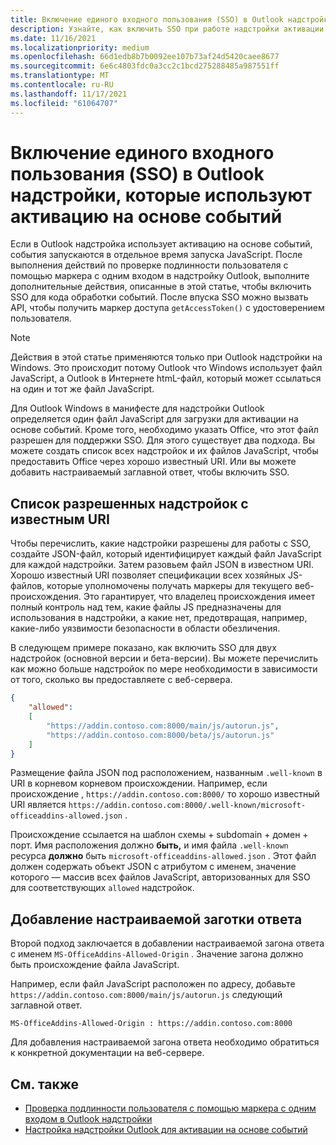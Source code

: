 ```yaml
---
title: Включение единого входного пользования (SSO) в Outlook надстройки, которые используют активацию на основе событий
description: Узнайте, как включить SSO при работе надстройки активации на основе событий.
ms.date: 11/16/2021
ms.localizationpriority: medium
ms.openlocfilehash: 66d1edb8b7b0092ee107b73af24d5420caee8677
ms.sourcegitcommit: 6e6c4803fdc0a3cc2c1bcd275288485a987551ff
ms.translationtype: MT
ms.contentlocale: ru-RU
ms.lasthandoff: 11/17/2021
ms.locfileid: "61064707"
---
```

# <a name="enable-single-sign-on-sso-in-outlook-add-ins-that-use-event-based-activation"></a>Включение единого входного пользования (SSO) в Outlook надстройки, которые используют активацию на основе событий

Если в Outlook надстройка использует активацию на основе событий, события запускаются в отдельное время запуска JavaScript. После выполнения действий [](authenticate-a-user-with-an-sso-token.md)по проверке подлинности пользователя с помощью маркера с одним входом в надстройку Outlook, выполните дополнительные действия, описанные в этой статье, чтобы включить SSO для кода обработки событий. После впуска SSO можно вызвать API, чтобы получить маркер доступа `getAccessToken()` с удостоверением пользователя.

> [!NOTE]
> Действия в этой статье применяются только при Outlook надстройки на Windows. Это происходит потому Outlook что Windows использует файл JavaScript, а Outlook в Интернете htmL-файл, который может ссылаться на один и тот же файл JavaScript.

Для Outlook Windows в манифесте для надстройки Outlook определяется один файл JavaScript для загрузки для активации на основе событий. Кроме того, необходимо указать Office, что этот файл разрешен для поддержки SSO. Для этого существует два подхода. Вы можете создать список всех надстройок и их файлов JavaScript, чтобы предоставить Office через хорошо известный URI. Или вы можете добавить настраиваемый заглавной ответ, чтобы включить SSO.

## <a name="list-allowed-add-ins-with-a-well-known-uri"></a>Список разрешенных надстройок с известным URI

Чтобы перечислить, какие надстройки разрешены для работы с SSO, создайте JSON-файл, который идентифицирует каждый файл JavaScript для каждой надстройки. Затем разовьем файл JSON в известном URI. Хорошо известный URI позволяет спецификации всех хозяйных JS-файлов, которые уполномочены получать маркеры для текущего веб-происхождения. Это гарантирует, что владелец происхождения имеет полный контроль над тем, какие файлы JS предназначены для использования в надстройки, а какие нет, предотвращая, например, какие-либо уязвимости безопасности в области обезличения.

В следующем примере показано, как включить SSO для двух надстройок (основной версии и бета-версии). Вы можете перечислить как можно больше надстройок по мере необходимости в зависимости от того, сколько вы предоставляете с веб-сервера.

```json
{
    "allowed":
    [
        "https://addin.contoso.com:8000/main/js/autorun.js",
        "https://addin.contoso.com:8000/beta/js/autorun.js"
    ]
}
```

Размещение файла JSON под расположением, названным `.well-known` в URI в корневом корневом происхождении. Например, если происхождение , `https://addin.contoso.com:8000/` то хорошо известный URI является `https://addin.contoso.com:8000/.well-known/microsoft-officeaddins-allowed.json` .

Происхождение ссылается на шаблон схемы + subdomain + домен + порт. Имя расположения должно **быть,** и имя файла `.well-known` ресурса **должно** быть `microsoft-officeaddins-allowed.json` . Этот файл должен содержать объект JSON с атрибутом с именем, значение которого — массив всех файлов JavaScript, авторизованных для SSO для соответствующих `allowed` надстройок.

## <a name="add-a-custom-response-header"></a>Добавление настраиваемой заготки ответа

Второй подход заключается в добавлении настраиваемой загона ответа с именем `MS-OfficeAddins-Allowed-Origin` . Значение загона должно быть происхождение файла JavaScript.

Например, если файл JavaScript расположен по адресу, добавьте `https://addin.contoso.com:8000/main/js/autorun.js` следующий заглавной ответ.

`MS-OfficeAddins-Allowed-Origin : https://addin.contoso.com:8000`

Для добавления настраиваемой загона ответа необходимо обратиться к конкретной документации на веб-сервере.

## <a name="see-also"></a>См. также

- [Проверка подлинности пользователя с помощью маркера с одним входом в Outlook надстройки](authenticate-a-user-with-an-sso-token.md)
- [Настройка надстройки Outlook для активации на основе событий](autolaunch.md)
